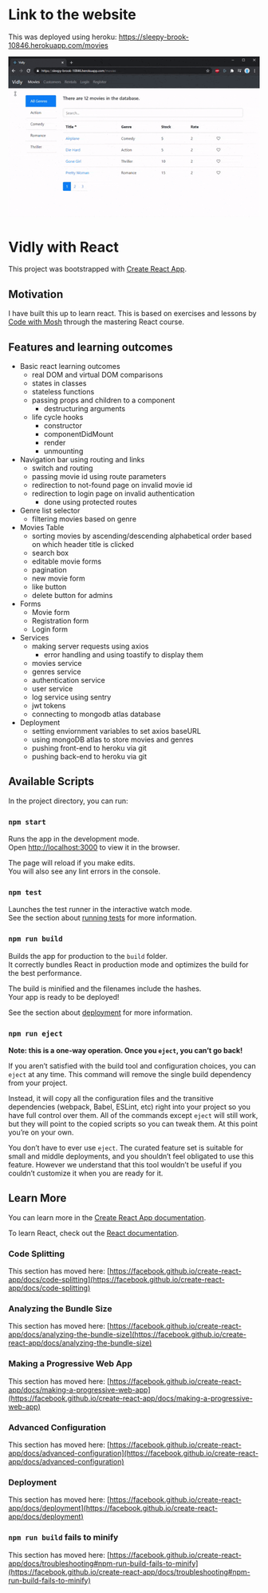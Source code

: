 # Link to the website
This was deployed using heroku:
https://sleepy-brook-10846.herokuapp.com/movies

![vidly](public/vidly.gif?raw=true)

# Vidly with React
This project was bootstrapped with [Create React App](https://github.com/facebook/create-react-app).

## Motivation
I have built this up to learn react. This is based on exercises and lessons by [Code with Mosh](http://codewithmosh.com) through the mastering React course.

## Features and learning outcomes
- Basic react learning outcomes
  - real DOM and virtual DOM comparisons
  - states in classes
  - stateless functions
  - passing props and children to a component
    - destructuring arguments
  - life cycle hooks
    - constructor
    - componentDidMount
    - render
    - unmounting
- Navigation bar using routing and links
  - switch and routing
  - passing movie id using route parameters
  - redirection to not-found page on invalid movie id
  - redirection to login page on invalid authentication
    - done using protected routes
- Genre list selector
  - filtering movies based on genre
- Movies Table
  - sorting movies by ascending/descending alphabetical order based on which header title is clicked
  - search box
  - editable movie forms
  - pagination
  - new movie form
  - like button
  - delete button for admins
- Forms
  - Movie form
  - Registration form
  - Login form
- Services
  - making server requests using axios
    - error handling and using toastify to display them
  - movies service
  - genres service
  - authentication service
  - user service
  - log service using sentry
  - jwt tokens
  - connecting to mongodb atlas database
- Deployment
  - setting enviornment variables to set axios baseURL
  - using mongoDB atlas to store movies and genres
  - pushing front-end to heroku via git
  - pushing back-end to heroku via git

## Available Scripts

In the project directory, you can run:

### `npm start`

Runs the app in the development mode.\
Open [http://localhost:3000](http://localhost:3000) to view it in the browser.

The page will reload if you make edits.\
You will also see any lint errors in the console.

### `npm test`

Launches the test runner in the interactive watch mode.\
See the section about [running tests](https://facebook.github.io/create-react-app/docs/running-tests) for more information.

### `npm run build`

Builds the app for production to the `build` folder.\
It correctly bundles React in production mode and optimizes the build for the best performance.

The build is minified and the filenames include the hashes.\
Your app is ready to be deployed!

See the section about [deployment](https://facebook.github.io/create-react-app/docs/deployment) for more information.

### `npm run eject`

**Note: this is a one-way operation. Once you `eject`, you can’t go back!**

If you aren’t satisfied with the build tool and configuration choices, you can `eject` at any time. This command will remove the single build dependency from your project.

Instead, it will copy all the configuration files and the transitive dependencies (webpack, Babel, ESLint, etc) right into your project so you have full control over them. All of the commands except `eject` will still work, but they will point to the copied scripts so you can tweak them. At this point you’re on your own.

You don’t have to ever use `eject`. The curated feature set is suitable for small and middle deployments, and you shouldn’t feel obligated to use this feature. However we understand that this tool wouldn’t be useful if you couldn’t customize it when you are ready for it.

## Learn More

You can learn more in the [Create React App documentation](https://facebook.github.io/create-react-app/docs/getting-started).

To learn React, check out the [React documentation](https://reactjs.org/).

### Code Splitting

This section has moved here: [https://facebook.github.io/create-react-app/docs/code-splitting](https://facebook.github.io/create-react-app/docs/code-splitting)

### Analyzing the Bundle Size

This section has moved here: [https://facebook.github.io/create-react-app/docs/analyzing-the-bundle-size](https://facebook.github.io/create-react-app/docs/analyzing-the-bundle-size)

### Making a Progressive Web App

This section has moved here: [https://facebook.github.io/create-react-app/docs/making-a-progressive-web-app](https://facebook.github.io/create-react-app/docs/making-a-progressive-web-app)

### Advanced Configuration

This section has moved here: [https://facebook.github.io/create-react-app/docs/advanced-configuration](https://facebook.github.io/create-react-app/docs/advanced-configuration)

### Deployment

This section has moved here: [https://facebook.github.io/create-react-app/docs/deployment](https://facebook.github.io/create-react-app/docs/deployment)

### `npm run build` fails to minify

This section has moved here: [https://facebook.github.io/create-react-app/docs/troubleshooting#npm-run-build-fails-to-minify](https://facebook.github.io/create-react-app/docs/troubleshooting#npm-run-build-fails-to-minify)
